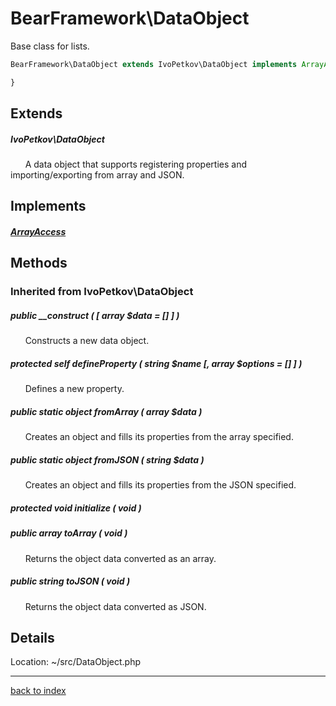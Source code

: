 # BearFramework\DataObject

Base class for lists.

```php
BearFramework\DataObject extends IvoPetkov\DataObject implements ArrayAccess {

}
```

## Extends

##### IvoPetkov\DataObject

&nbsp;&nbsp;&nbsp;&nbsp;&nbsp;&nbsp;A data object that supports registering properties and importing/exporting from array and JSON.

## Implements

##### [ArrayAccess](http://php.net/manual/en/class.arrayaccess.php)

## Methods

### Inherited from IvoPetkov\DataObject

##### public __construct ( [ array $data = [] ] )

&nbsp;&nbsp;&nbsp;&nbsp;&nbsp;&nbsp;Constructs a new data object.

##### protected self defineProperty ( string $name [, array $options = [] ] )

&nbsp;&nbsp;&nbsp;&nbsp;&nbsp;&nbsp;Defines a new property.

##### public static object fromArray ( array $data )

&nbsp;&nbsp;&nbsp;&nbsp;&nbsp;&nbsp;Creates an object and fills its properties from the array specified.

##### public static object fromJSON ( string $data )

&nbsp;&nbsp;&nbsp;&nbsp;&nbsp;&nbsp;Creates an object and fills its properties from the JSON specified.

##### protected void initialize ( void )

##### public array toArray ( void )

&nbsp;&nbsp;&nbsp;&nbsp;&nbsp;&nbsp;Returns the object data converted as an array.

##### public string toJSON ( void )

&nbsp;&nbsp;&nbsp;&nbsp;&nbsp;&nbsp;Returns the object data converted as JSON.

## Details

Location: ~/src/DataObject.php

---

[back to index](index.md)

